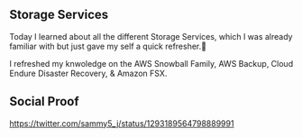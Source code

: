 
## Storage Services

Today I learned about all the different Storage Services, which I was already familiar with but just gave my self a quick refresher.🙂

I refreshed my knwoledge on the AWS Snowball Family, AWS Backup, Cloud Endure Disaster Recovery, & Amazon FSX.

## Social Proof
https://twitter.com/sammy5_j/status/1293189564798889991
